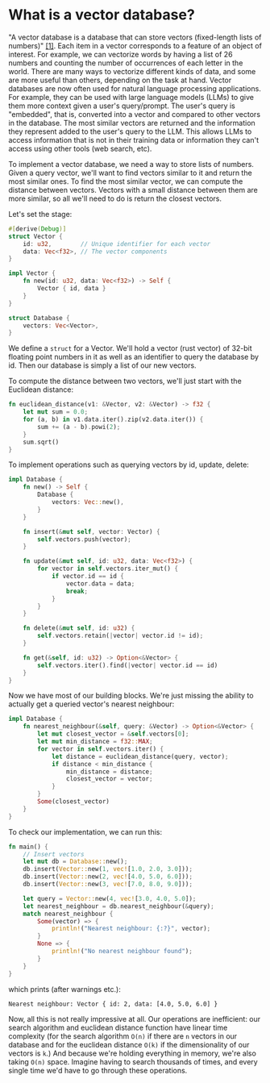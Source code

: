 # What is a vector database?

"A vector database is a database that can store vectors (fixed-length lists of numbers)" [[1]](https://en.wikipedia.org/wiki/Vector_database). Each item in a vector corresponds to a feature of an object of interest. For example, we can vectorize words by having a list of 26 numbers and counting the number of occurrences of each letter in the world. There are many ways to vectorize different kinds of data, and some are more useful than others, depending on the task at hand. Vector databases are now often used for natural language processing applications. For example, they can be used with large language models (LLMs) to give them more context given a user's query/prompt. The user's query is "embedded", that is, converted into a vector and compared to other vectors in the database. The most similar vectors are returned and the information they represent added to the user's query to the LLM. This allows LLMs to access information that is not in their training data or information they can't access using other tools (web search, etc).

To implement a vector database, we need a way to store lists of numbers. Given a query vector, we'll want to find vectors similar to it and return the most similar ones. To find the most similar vector, we can compute the distance between vectors. Vectors with a small distance between them are more similar, so all we'll need to do is return the closest vectors. 


Let's set the stage:

```rust
#[derive(Debug)]
struct Vector {
    id: u32,        // Unique identifier for each vector
    data: Vec<f32>, // The vector components
}

impl Vector {
    fn new(id: u32, data: Vec<f32>) -> Self {
        Vector { id, data }
    }
}

struct Database {
    vectors: Vec<Vector>,
}
```

We define a `struct` for a Vector. We'll hold a vector (rust vector) of 32-bit floating point numbers in it as well as an identifier to query the database by id. Then our database is simply a list of our new vectors.

To compute the distance between two vectors, we'll just start with the Euclidean distance:

```rust
fn euclidean_distance(v1: &Vector, v2: &Vector) -> f32 {
    let mut sum = 0.0;
    for (a, b) in v1.data.iter().zip(v2.data.iter()) {
        sum += (a - b).powi(2);
    }
    sum.sqrt()
}
```

To implement operations such as querying vectors by id, update, delete:

```rust
impl Database {
    fn new() -> Self {
        Database {
            vectors: Vec::new(),
        }
    }

    fn insert(&mut self, vector: Vector) {
        self.vectors.push(vector);
    }

    fn update(&mut self, id: u32, data: Vec<f32>) {
        for vector in self.vectors.iter_mut() {
            if vector.id == id {
                vector.data = data;
                break;
            }
        }
    }

    fn delete(&mut self, id: u32) {
        self.vectors.retain(|vector| vector.id != id);
    }

    fn get(&self, id: u32) -> Option<&Vector> {
        self.vectors.iter().find(|vector| vector.id == id)
    }
}
```

Now we have most of our building blocks. We're just missing the ability to actually get a queried vector's nearest neighbour:

```rust
impl Database {
    fn nearest_neighbour(&self, query: &Vector) -> Option<&Vector> {
        let mut closest_vector = &self.vectors[0];
        let mut min_distance = f32::MAX;
        for vector in self.vectors.iter() {
            let distance = euclidean_distance(query, vector);
            if distance < min_distance {
                min_distance = distance;
                closest_vector = vector;
            }
        }
        Some(closest_vector)
    }
}
```

To check our implementation, we can run this:

```rust
fn main() {
    // Insert vectors
    let mut db = Database::new();
    db.insert(Vector::new(1, vec![1.0, 2.0, 3.0]));
    db.insert(Vector::new(2, vec![4.0, 5.0, 6.0]));
    db.insert(Vector::new(3, vec![7.0, 8.0, 9.0]));

    let query = Vector::new(4, vec![3.0, 4.0, 5.0]);
    let nearest_neighbour = db.nearest_neighbour(&query);
    match nearest_neighbour {
        Some(vector) => {
            println!("Nearest neighbour: {:?}", vector);
        }
        None => {
            println!("No nearest neighbour found");
        }
    }
}
```

which prints (after warnings etc.):

```
Nearest neighbour: Vector { id: 2, data: [4.0, 5.0, 6.0] }
```

Now, all this is not really impressive at all. Our operations are inefficient: our search algorithm and euclidean distance function have linear time complexity (for the search algorithm `O(n)` if there are `n` vectors in our database and for the euclidean distance `O(k)` if the dimensionality of our vectors is `k`.)
And because we're holding everything in memory, we're also taking `O(n)` space.
Imagine having to search thousands of times, and every single time we'd have to go through these operations. 
